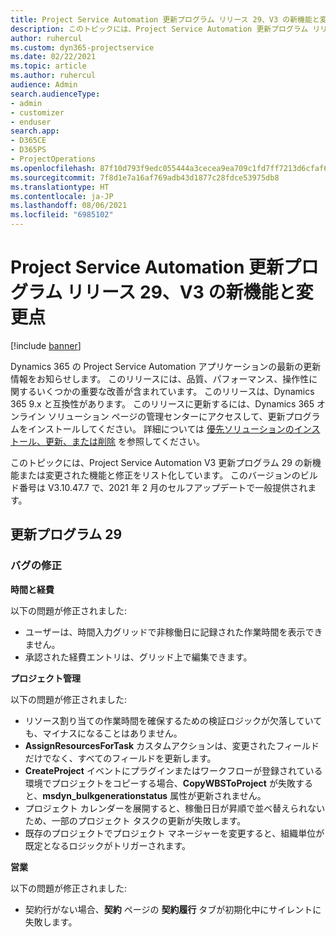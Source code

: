 ```yaml
---
title: Project Service Automation 更新プログラム リリース 29、V3 の新機能と変更点
description: このトピックには、Project Service Automation 更新プログラム リリース 29、V3 で利用可能な機能と修正をリスト化しています。
author: ruhercul
ms.custom: dyn365-projectservice
ms.date: 02/22/2021
ms.topic: article
ms.author: ruhercul
audience: Admin
search.audienceType:
- admin
- customizer
- enduser
search.app:
- D365CE
- D365PS
- ProjectOperations
ms.openlocfilehash: 87f10d793f9edc055444a3cecea9ea709c1fd7ff7213d6cfaf6b3cbe83a6a5a6
ms.sourcegitcommit: 7f8d1e7a16af769adb43d1877c28fdce53975db8
ms.translationtype: HT
ms.contentlocale: ja-JP
ms.lasthandoff: 08/06/2021
ms.locfileid: "6985102"
---
```

# <a name="whats-new-or-changed-in-project-service-automation-update-release-29-v3"></a>Project Service Automation 更新プログラム リリース 29、V3 の新機能と変更点

[!include [banner](../includes/psa-now-project-operations.md)]

Dynamics 365 の Project Service Automation アプリケーションの最新の更新情報をお知らせします。 このリリースには、品質、パフォーマンス、操作性に関するいくつかの重要な改善が含まれています。 このリリースは、Dynamics 365 9.x と互換性があります。 このリリースに更新するには、Dynamics 365 オンライン ソリューション ページの管理センターにアクセスして、更新プログラムをインストールしてください。 詳細については [優先ソリューションのインストール、更新、または削除](/power-platform/admin/install-remove-preferred-solution) を参照してください。

このトピックには、Project Service Automation V3 更新プログラム 29 の新機能または変更された機能と修正をリスト化しています。 このバージョンのビルド番号は V3.10.47.7 で、2021 年 2 月のセルフアップデートで一般提供されます。

## <a name="update-release-29"></a>更新プログラム 29

### <a name="bug-fixes"></a>バグの修正

**時間と経費**

以下の問題が修正されました:

- ユーザーは、時間入力グリッドで非稼働日に記録された作業時間を表示できません。
- 承認された経費エントリは、グリッド上で編集できます。

**プロジェクト管理**

以下の問題が修正されました:

- リソース割り当ての作業時間を確保するための検証ロジックが欠落していても、マイナスになることはありません。
- **AssignResourcesForTask** カスタムアクションは、変更されたフィールドだけでなく、すべてのフィールドを更新します。
- **CreateProject** イベントにプラグインまたはワークフローが登録されている環境でプロジェクトをコピーする場合、**CopyWBSToProject** が失敗すると、**msdyn_bulkgenerationstatus** 属性が更新されません。
- プロジェクト カレンダーを展開すると、稼働日日が昇順で並べ替えられないため、一部のプロジェクト タスクの更新が失敗します。
- 既存のプロジェクトでプロジェクト マネージャーを変更すると、組織単位が既定となるロジックがトリガーされます。

**営業**

以下の問題が修正されました:

- 契約行がない場合、**契約** ページの **契約履行** タブが初期化中にサイレントに失敗します。
